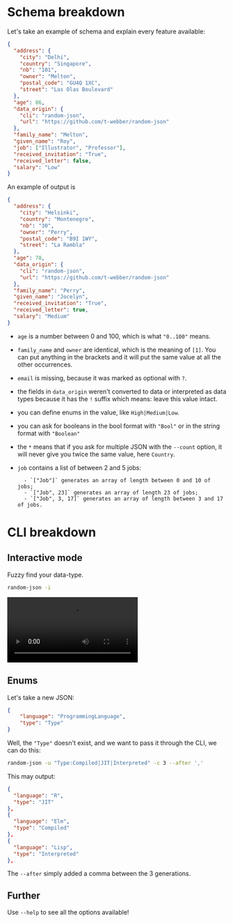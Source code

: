 # Schema breakdown

Let's take an example of schema and explain every feature available:

```json
{
  "address": {
    "city": "Delhi",
    "country": "Singapore",
    "nb": "101",
    "owner": "Melton",
    "postal_code": "GU4Q 1XC",
    "street": "Las Olas Boulevard"
  },
  "age": 86,
  "data_origin": {
    "cli": "random-json",
    "url": "https://github.com/t-webber/random-json"
  },
  "family_name": "Melton",
  "given_name": "Roy",
  "job": ["Illustrator", "Professor"],
  "received_invitation": "True",
  "received_letter": false,
  "salary": "Low"
}
```

An example of output is

```json
{
  "address": {
    "city": "Helsinki",
    "country": "Montenegro",
    "nb": "30",
    "owner": "Perry",
    "postal_code": "B9I 1WY",
    "street": "La Rambla"
  },
  "age": 78,
  "data_origin": {
    "cli": "random-json",
    "url": "https://github.com/t-webber/random-json"
  },
  "family_name": "Perry",
  "given_name": "Jocelyn",
  "received_invitation": "True",
  "received_letter": true,
  "salary": "Medium"
}
```

- `age` is a number between 0 and 100, which is what `"0..100"` means.
- `family_name` and `owner` are identical, which is the meaning of `[1]`. You can put anything in the brackets and it will put the same value at all the other occurrences.
- `email` is missing, because it was marked as optional with `?`.
- the fields in `data_origin` weren't converted to data or interpreted as data types because it has the `!` suffix which means: leave this value intact.
- you can define enums in the value, like `High|Medium|Low`.
- you can ask for booleans in the bool format with `"Bool"` or in the string format with `"Boolean"`
- the `*` means that if you ask for multiple JSON with the `--count` option, it will never give you twice the same value, here `Country`.
- `job` contains a list of between 2 and 5 jobs:

        - `["Job"]` generates an array of length between 0 and 10 of jobs;
        - `["Job", 23]` generates an array of length 23 of jobs;
        - `["Job", 3, 17]` generates an array of length between 3 and 17 of jobs.

# CLI breakdown

## Interactive mode

Fuzzy find your data-type.

```bash
random-json -i
```

![Video example of Interactive mode](docs/interactive.mp4)

## Enums

Let's take a new JSON:

```JSON
{
    "language": "ProgrammingLanguage",
    "type": "Type"
}
```

Well, the `"Type"` doesn't exist, and we want to pass it through the CLI, we can do this:

```bash
random-json -u "Type:Compiled|JIT|Interpreted" -c 3 --after ','
```

This may output:

```json
{
  "language": "R",
  "type": "JIT"
},
{
  "language": "Elm",
  "type": "Compiled"
},
{
  "language": "Lisp",
  "type": "Interpreted"
},
```

The `--after` simply added a comma between the 3 generations.

## Further

Use `--help` to see all the options available!
